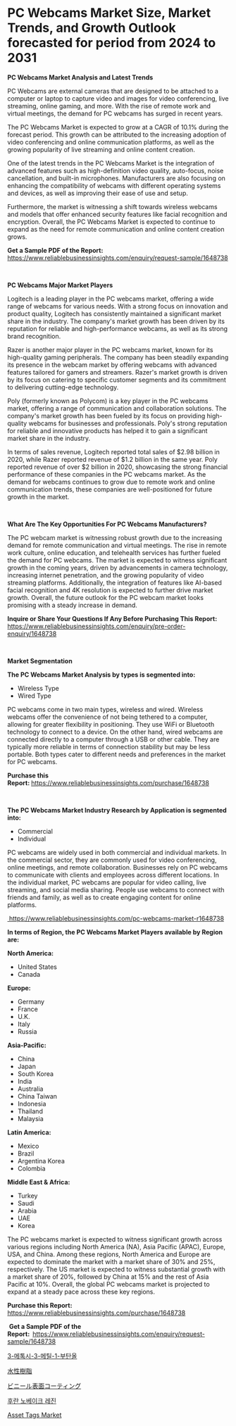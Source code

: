 <p><h1>PC Webcams Market Size, Market Trends, and Growth Outlook forecasted for period from 2024 to 2031</h1></p><p><strong>PC Webcams Market Analysis and Latest Trends</strong></p>
<p><p>PC Webcams are external cameras that are designed to be attached to a computer or laptop to capture video and images for video conferencing, live streaming, online gaming, and more. With the rise of remote work and virtual meetings, the demand for PC webcams has surged in recent years.</p><p>The PC Webcams Market is expected to grow at a CAGR of 10.1% during the forecast period. This growth can be attributed to the increasing adoption of video conferencing and online communication platforms, as well as the growing popularity of live streaming and online content creation. </p><p>One of the latest trends in the PC Webcams Market is the integration of advanced features such as high-definition video quality, auto-focus, noise cancellation, and built-in microphones. Manufacturers are also focusing on enhancing the compatibility of webcams with different operating systems and devices, as well as improving their ease of use and setup.</p><p>Furthermore, the market is witnessing a shift towards wireless webcams and models that offer enhanced security features like facial recognition and encryption. Overall, the PC Webcams Market is expected to continue to expand as the need for remote communication and online content creation grows.</p></p>
<p><strong>Get a Sample PDF of the Report:&nbsp;</strong> <a href="https://www.reliablebusinessinsights.com/enquiry/request-sample/1648738">https://www.reliablebusinessinsights.com/enquiry/request-sample/1648738</a></p>
<p>&nbsp;</p>
<p><strong>PC Webcams Major Market Players</strong></p>
<p><p>Logitech is a leading player in the PC webcams market, offering a wide range of webcams for various needs. With a strong focus on innovation and product quality, Logitech has consistently maintained a significant market share in the industry. The company's market growth has been driven by its reputation for reliable and high-performance webcams, as well as its strong brand recognition.</p><p>Razer is another major player in the PC webcams market, known for its high-quality gaming peripherals. The company has been steadily expanding its presence in the webcam market by offering webcams with advanced features tailored for gamers and streamers. Razer's market growth is driven by its focus on catering to specific customer segments and its commitment to delivering cutting-edge technology.</p><p>Poly (formerly known as Polycom) is a key player in the PC webcams market, offering a range of communication and collaboration solutions. The company's market growth has been fueled by its focus on providing high-quality webcams for businesses and professionals. Poly's strong reputation for reliable and innovative products has helped it to gain a significant market share in the industry.</p><p>In terms of sales revenue, Logitech reported total sales of $2.98 billion in 2020, while Razer reported revenue of $1.2 billion in the same year. Poly reported revenue of over $2 billion in 2020, showcasing the strong financial performance of these companies in the PC webcams market. As the demand for webcams continues to grow due to remote work and online communication trends, these companies are well-positioned for future growth in the market.</p></p>
<p>&nbsp;</p>
<p><strong>What Are The Key Opportunities For PC Webcams Manufacturers?</strong></p>
<p><p>The PC webcam market is witnessing robust growth due to the increasing demand for remote communication and virtual meetings. The rise in remote work culture, online education, and telehealth services has further fueled the demand for PC webcams. The market is expected to witness significant growth in the coming years, driven by advancements in camera technology, increasing internet penetration, and the growing popularity of video streaming platforms. Additionally, the integration of features like AI-based facial recognition and 4K resolution is expected to further drive market growth. Overall, the future outlook for the PC webcam market looks promising with a steady increase in demand.</p></p>
<p><strong>Inquire or Share Your Questions If Any Before Purchasing This Report:</strong> <a href="https://www.reliablebusinessinsights.com/enquiry/pre-order-enquiry/1648738">https://www.reliablebusinessinsights.com/enquiry/pre-order-enquiry/1648738</a></p>
<p>&nbsp;</p>
<p><strong>Market Segmentation</strong></p>
<p><strong>The PC Webcams Market Analysis by types is segmented into:</strong></p>
<p><ul><li>Wireless Type</li><li>Wired Type</li></ul></p>
<p><p>PC webcams come in two main types, wireless and wired. Wireless webcams offer the convenience of not being tethered to a computer, allowing for greater flexibility in positioning. They use WiFi or Bluetooth technology to connect to a device. On the other hand, wired webcams are connected directly to a computer through a USB or other cable. They are typically more reliable in terms of connection stability but may be less portable. Both types cater to different needs and preferences in the market for PC webcams.</p></p>
<p><strong>Purchase this Report:&nbsp;</strong><a href="https://www.reliablebusinessinsights.com/purchase/1648738">https://www.reliablebusinessinsights.com/purchase/1648738</a></p>
<p>&nbsp;</p>
<p><strong>The PC Webcams Market Industry Research by Application is segmented into:</strong></p>
<p><ul><li>Commercial</li><li>Individual</li></ul></p>
<p><p>PC webcams are widely used in both commercial and individual markets. In the commercial sector, they are commonly used for video conferencing, online meetings, and remote collaboration. Businesses rely on PC webcams to communicate with clients and employees across different locations. In the individual market, PC webcams are popular for video calling, live streaming, and social media sharing. People use webcams to connect with friends and family, as well as to create engaging content for online platforms.</p></p>
<p><a href="https://www.reliablebusinessinsights.com/pc-webcams-market-r1648738">&nbsp;https://www.reliablebusinessinsights.com/pc-webcams-market-r1648738</a></p>
<p><strong>In terms of Region, the PC Webcams Market Players available by Region are:</strong></p>
<p>
    <p> <strong> North America: </strong>
        <ul>
            <li>United States</li>
            <li>Canada</li>
        </ul>
        </p> 
    <p> <strong> Europe: </strong>
        <ul>
            <li>Germany</li>
            <li>France</li>
            <li>U.K.</li>
            <li>Italy</li>
            <li>Russia</li>
        </ul>
        </p> 
    <p> <strong> Asia-Pacific: </strong>
        <ul>
            <li>China</li>
            <li>Japan</li>
            <li>South Korea</li>
            <li>India</li>
            <li>Australia</li>
            <li>China Taiwan</li>
            <li>Indonesia</li>
            <li>Thailand</li>
            <li>Malaysia</li>
        </ul>
        </p> 
    <p> <strong> Latin America: </strong>
        <ul>
            <li>Mexico</li>
            <li>Brazil</li>
            <li>Argentina Korea</li>
            <li>Colombia</li>
        </ul>
        </p> 
    <p> <strong> Middle East & Africa: </strong>
        <ul>
            <li>Turkey</li>
            <li>Saudi</li>
            <li>Arabia</li>
            <li>UAE</li>
            <li>Korea</li>
        </ul>
    </p>
    </p>
<p><p>The PC webcams market is expected to witness significant growth across various regions including North America (NA), Asia Pacific (APAC), Europe, USA, and China. Among these regions, North America and Europe are expected to dominate the market with a market share of 30% and 25%, respectively. The US market is expected to witness substantial growth with a market share of 20%, followed by China at 15% and the rest of Asia Pacific at 10%. Overall, the global PC webcams market is projected to expand at a steady pace across these key regions.</p></p>
<p><strong>Purchase this Report: </strong><a href="https://www.reliablebusinessinsights.com/purchase/1648738">https://www.reliablebusinessinsights.com/purchase/1648738</a></p>
<p>&nbsp;<strong>Get a Sample PDF of the Report:&nbsp;&nbsp;</strong><a href="https://www.reliablebusinessinsights.com/enquiry/request-sample/1648738">https://www.reliablebusinessinsights.com/enquiry/request-sample/1648738</a></p>
<p><strong></strong></p>
<p><p><a href="https://github.com/berlianaparadilla48/Market-Research-Report-List-1/blob/main/4012386148660.md">3-메톡시-3-메틸-1-부탄올</a></p><p><a href="https://github.com/xtkhtofdt934839/Market-Research-Report-List-2/blob/main/9221499140785.md">水性樹脂</a></p><p><a href="https://github.com/LeoraEber/Market-Research-Report-List-1/blob/main/8527691140784.md">ビニール表面コーティング</a></p><p><a href="https://github.com/dollarearner151/Market-Research-Report-List-1/blob/main/6703973148659.md">후란 노베이크 레진</a></p><p><a href="https://github.com/EveKerluke2023/Market-Research-Report-List-1/blob/main/asset-tags-market.md">Asset Tags Market</a></p></p>